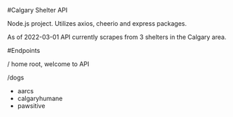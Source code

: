 #Calgary Shelter API

Node.js project. Utilizes axios, cheerio and express packages. 

As of 2022-03-01 API currently scrapes from 3 shelters in the Calgary area.

#Endpoints

/
home root, welcome to API

/dogs 
- aarcs
- calgaryhumane
- pawsitive
